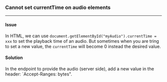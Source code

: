 ### Cannot set currentTime on audio elements
---

#### Issue

In HTML, we can use `document.getElementById("myAudio").currentTime = xxx` to set the playback time of an audio. But sometimes when you are tring to set a new value, the `currentTime` will become 0 instead the desired value.

#### Solution

In the endpoint to provide the audio (server side), add a new value in the header: `Accept-Ranges: bytes". 
